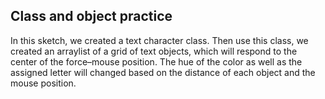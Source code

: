 ## Class and object practice
In this sketch, we created a text character class.
Then use this class, we created an arraylist of a grid of text objects, which will respond to the center of the force–mouse position. 
The hue of the color as well as the assigned letter will changed based on the distance of each object and the mouse position.
